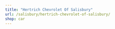 ```yaml
---
title: "Hertrich Chevrolet Of Salisbury"
url: /salisbury/hertrich-chevrolet-of-salisbury/
shop: car
---
```

